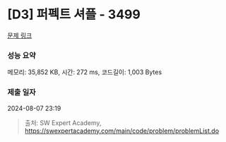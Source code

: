 # [D3] 퍼펙트 셔플 - 3499 

[문제 링크](https://swexpertacademy.com/main/code/problem/problemDetail.do?contestProbId=AWGsRbk6AQIDFAVW) 

### 성능 요약

메모리: 35,852 KB, 시간: 272 ms, 코드길이: 1,003 Bytes

### 제출 일자

2024-08-07 23:19



> 출처: SW Expert Academy, https://swexpertacademy.com/main/code/problem/problemList.do